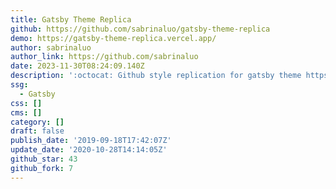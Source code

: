 ```yaml
---
title: Gatsby Theme Replica
github: https://github.com/sabrinaluo/gatsby-theme-replica
demo: https://gatsby-theme-replica.vercel.app/
author: sabrinaluo
author_link: https://github.com/sabrinaluo
date: 2023-11-30T08:24:09.140Z
description: ':octocat: Github style replication for gatsby theme https://hiitea.io/tech/'
ssg:
  - Gatsby
css: []
cms: []
category: []
draft: false
publish_date: '2019-09-18T17:42:07Z'
update_date: '2020-10-28T14:14:05Z'
github_star: 43
github_fork: 7
---
```

